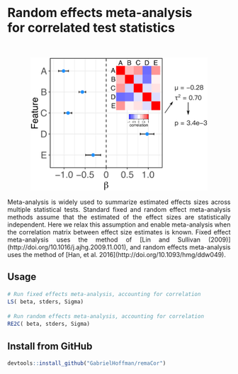 
<br>

# Random effects meta-analysis<br>for correlated test statistics

<br>

<p align="center">
<img src=man/figures/image.png width="400">
</p>


<p align="justify"> 
Meta-analysis is widely used to summarize estimated effects sizes across multiple statistical tests. Standard fixed and random effect meta-analysis methods assume that the estimated of the effect sizes are statistically independent.  Here we relax this assumption and enable meta-analysis when the correlation matrix between effect size estimates is known.  Fixed effect meta-analysis uses the method of [Lin and Sullivan (2009)](http://doi.org/10.1016/j.ajhg.2009.11.001), and random effects meta-analysis uses the method of [Han, et al. 2016](http://doi.org/10.1093/hmg/ddw049).
 </p>

## Usage
```r
# Run fixed effects meta-analysis, accounting for correlation 
LS( beta, stders, Sigma)

# Run random effects meta-analysis, accounting for correlation 
RE2C( beta, stders, Sigma)
```


## Install from GitHub
```r
devtools::install_github("GabrielHoffman/remaCor")
```
